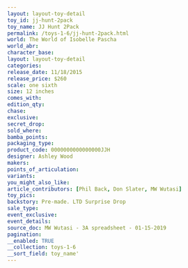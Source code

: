 ```yaml
---
layout: layout-toy-detail 
toy_id: jj-hunt-2pack
toy_name: JJ Hunt 2Pack
permalink: /toys-1-6/jj-hunt-2pack.html
world: The World of Isobelle Pascha
world_abr: 
character_base: 
layout: layout-toy-detail
categories: 
release_date: 11/18/2015
release_price: $260 
scale: one sixth
size: 12 inches
comes_with: 
edition_qty: 
chase: 
exclusive: 
secret_drop: 
sold_where: 
bamba_points: 
packaging_type: 
product_code: 0000000000000000JJH
designer: Ashley Wood
makers: 
points_of_articulation: 
variants: 
you_might_also_like: 
article_contributors: [Phil Back, Don Slater, MW Wutasi]
toy_pics: 
backstory: Pre-made. LTD Surprise Drop
sale_type: 
event_exclusive: 
event_details: 
source_doc: MW Wutasi - 3A spreadsheet - 01-15-2019
pagination: 
__enabled: TRUE
__collection: toys-1-6
__sort_field: toy_name'
---
```

